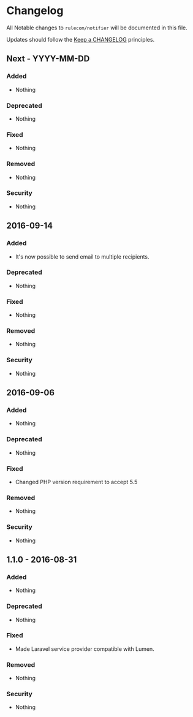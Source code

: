 # Changelog

All Notable changes to `rulecom/notifier` will be documented in this file.

Updates should follow the [Keep a CHANGELOG](http://keepachangelog.com/) principles.

## Next - YYYY-MM-DD

### Added
- Nothing

### Deprecated
- Nothing

### Fixed
- Nothing

### Removed
- Nothing

### Security
- Nothing

## 2016-09-14

### Added
- It's now possible to send email to multiple recipients.

### Deprecated
- Nothing

### Fixed
- Nothing

### Removed
- Nothing

### Security
- Nothing

## 2016-09-06

### Added
- Nothing

### Deprecated
- Nothing

### Fixed
- Changed PHP version requirement to accept 5.5

### Removed
- Nothing

### Security
- Nothing

## 1.1.0 - 2016-08-31

### Added
- Nothing

### Deprecated
- Nothing

### Fixed
- Made Laravel service provider compatible with Lumen.

### Removed
- Nothing

### Security
- Nothing
